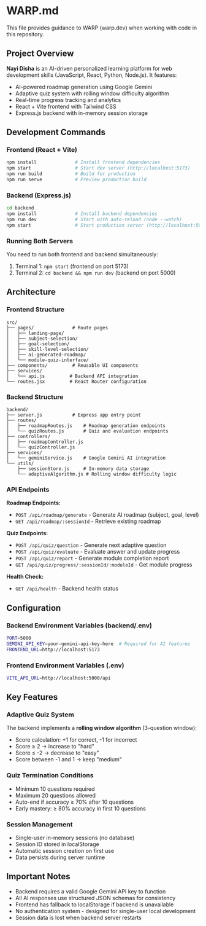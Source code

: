 # WARP.md

This file provides guidance to WARP (warp.dev) when working with code in this repository.

## Project Overview

**Nayi Disha** is an AI-driven personalized learning platform for web development skills (JavaScript, React, Python, Node.js). It features:

- AI-powered roadmap generation using Google Gemini
- Adaptive quiz system with rolling window difficulty algorithm
- Real-time progress tracking and analytics
- React + Vite frontend with Tailwind CSS
- Express.js backend with in-memory session storage

## Development Commands

### Frontend (React + Vite)
```bash
npm install              # Install frontend dependencies
npm start                # Start dev server (http://localhost:5173)
npm run build            # Build for production
npm run serve            # Preview production build
```

### Backend (Express.js)
```bash
cd backend
npm install              # Install backend dependencies
npm run dev              # Start with auto-reload (node --watch)
npm start                # Start production server (http://localhost:5000)
```

### Running Both Servers
You need to run both frontend and backend simultaneously:
1. Terminal 1: `npm start` (frontend on port 5173)
2. Terminal 2: `cd backend && npm run dev` (backend on port 5000)

## Architecture

### Frontend Structure
```
src/
├── pages/              # Route pages
│   ├── landing-page/
│   ├── subject-selection/
│   ├── goal-selection/
│   ├── skill-level-selection/
│   ├── ai-generated-roadmap/
│   └── module-quiz-interface/
├── components/         # Reusable UI components
├── services/
│   └── api.js         # Backend API integration
└── routes.jsx         # React Router configuration
```

### Backend Structure
```
backend/
├── server.js           # Express app entry point
├── routes/
│   ├── roadmapRoutes.js    # Roadmap generation endpoints
│   └── quizRoutes.js       # Quiz and evaluation endpoints
├── controllers/
│   ├── roadmapController.js
│   └── quizController.js
├── services/
│   └── geminiService.js    # Google Gemini AI integration
└── utils/
    ├── sessionStore.js     # In-memory data storage
    └── adaptiveAlgorithm.js # Rolling window difficulty logic
```

### API Endpoints

**Roadmap Endpoints:**
- `POST /api/roadmap/generate` - Generate AI roadmap (subject, goal, level)
- `GET /api/roadmap/:sessionId` - Retrieve existing roadmap

**Quiz Endpoints:**
- `POST /api/quiz/question` - Generate next adaptive question
- `POST /api/quiz/evaluate` - Evaluate answer and update progress
- `POST /api/quiz/report` - Generate module completion report
- `GET /api/quiz/progress/:sessionId/:moduleId` - Get module progress

**Health Check:**
- `GET /api/health` - Backend health status

## Configuration

### Backend Environment Variables (backend/.env)
```bash
PORT=5000
GEMINI_API_KEY=your-gemini-api-key-here  # Required for AI features
FRONTEND_URL=http://localhost:5173
```

### Frontend Environment Variables (.env)
```bash
VITE_API_URL=http://localhost:5000/api
```

## Key Features

### Adaptive Quiz System
The backend implements a **rolling window algorithm** (3-question window):
- Score calculation: +1 for correct, -1 for incorrect
- Score ≥ 2 → increase to "hard"
- Score ≤ -2 → decrease to "easy"
- Score between -1 and 1 → keep "medium"

### Quiz Termination Conditions
- Minimum 10 questions required
- Maximum 20 questions allowed
- Auto-end if accuracy ≥ 70% after 10 questions
- Early mastery: ≥ 80% accuracy in first 10 questions

### Session Management
- Single-user in-memory sessions (no database)
- Session ID stored in localStorage
- Automatic session creation on first use
- Data persists during server runtime

## Important Notes

- Backend requires a valid Google Gemini API key to function
- All AI responses use structured JSON schemas for consistency
- Frontend has fallback to localStorage if backend is unavailable
- No authentication system - designed for single-user local development
- Session data is lost when backend server restarts
